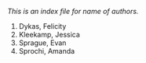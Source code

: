 *This is an index file for name of authors.*

1. Dykas, Felicity
2. Kleekamp, Jessica
3. Sprague, Evan
4. Sprochi, Amanda

